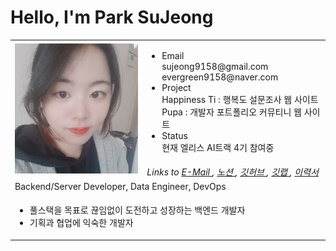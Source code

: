 # Hello, I'm Park SuJeong

<table>
    <tr>
        <td rowspan="2">
            <img src="/images/titleImage.jpg" style="width: 230px;">
        </td>
        <td>
            <ul>
                <li class="portfolio-category">Email</li>
                    sujeong9158@gmail.com<br>
                    evergreen9158@naver.com
                <li class="portfolio-category">Project</li>
                    Happiness Ti : 행복도 설문조사 웹 사이트<br>
                    Pupa : 개발자 포트폴리오 커뮤티니 웹 사이트
                <li class="portfolio-category">Status</li>
                    현재 엘리스 AI트랙 4기 참여중
            </ul>
        </td>
    </tr>
    <tr>
        <td style="font-style: italic">
            Links to
            <a href="mailto:sujeong9158@gmail.com" target="__blank">E-Mail </a>,
            <a href="https://receptive-hisser-023.notion.site/SJ-Portfolio-2341b2640aaf47b49e749b467c2ae000"> 노션 </a>,
          <a href="https://github.com/ParkSuJeong74"> 깃허브 </a>,
          <a href="https://kdt-gitlab.elice.io/ParkSuJeong"> 깃랩 </a>,
            <a href="https://elice.works/shared-resume/account/712/publicUuid/ad30eb98-4604-4ff7-99e4-24b077f2b5e3" target="__blank">이력서</a>
        </td>
    </tr>
    <tr>
        <td colspan="2">
            <span>Backend/Server Developer, Data Engineer, DevOps</span>
        </td>
    </tr>
    <tr>
        <td colspan="2">
            <ul>
                <li>풀스택을 목표로 끊임없이 도전하고 성장하는 백엔드 개발자</li>
                <li>기획과 협업에 익숙한 개발자</li>
            </ul>
        </td>
    </tr>
</table>
